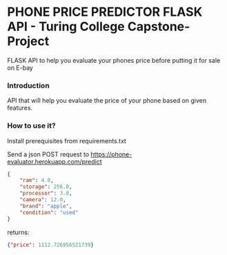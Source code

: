 # PHONE PRICE PREDICTOR FLASK API - Turing College Capstone-Project

FLASK API to help you evaluate your phones price before putting it for sale on E-bay 

### Introduction

API that will help you evaluate the price of your phone based on given features.

### How to use it?

Install prerequisites from requirements.txt

Send a json POST request to https://phone-evaluator.herokuapp.com/predict

```JSON
{
    "ram": 4.0,
    "storage": 256.0,
    "processor": 3.0,
    "camera": 12.0,
    "brand": "apple",
    "condition": "used"
}
```
returns:

```JSON
{"price": 1112.726956521739}
```